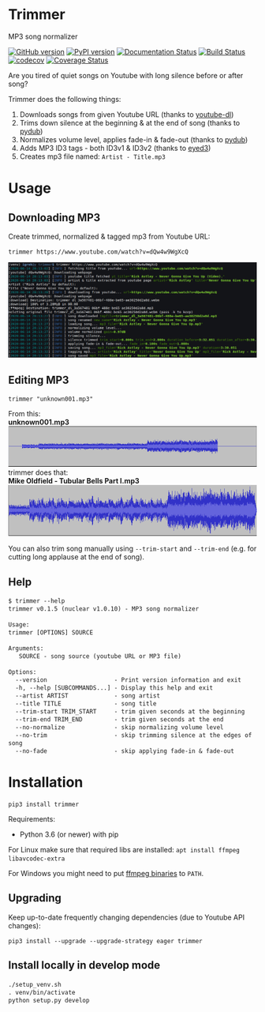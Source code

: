 # Trimmer
MP3 song normalizer

[![GitHub version](https://badge.fury.io/gh/igrek51%2Ftrimmer.svg)](https://github.com/igrek51/trimmer)
[![PyPI version](https://badge.fury.io/py/trimmer.svg)](https://pypi.org/project/trimmer)
[![Documentation Status](https://readthedocs.org/projects/trimmer-py/badge/?version=latest)](https://trimmer-py.readthedocs.io/en/latest/?badge=latest)
[![Build Status](https://travis-ci.org/igrek51/trimmer.svg?branch=master)](https://travis-ci.org/igrek51/trimmer)
[![codecov](https://codecov.io/gh/igrek51/trimmer/branch/master/graph/badge.svg)](https://codecov.io/gh/igrek51/trimmer)
[![Coverage Status](https://coveralls.io/repos/github/igrek51/trimmer/badge.svg?branch=master)](https://coveralls.io/github/igrek51/trimmer?branch=master)


Are you tired of quiet songs on Youtube with long silence before or after song? 

Trimmer does the following things:

1. Downloads songs from given Youtube URL (thanks to [youtube-dl](https://github.com/ytdl-org/youtube-dl))
2. Trims down silence at the beginning & at the end of song (thanks to [pydub](https://github.com/jiaaro/pydub))
3. Normalizes volume level, applies fade-in & fade-out (thanks to [pydub](https://github.com/jiaaro/pydub))
4. Adds MP3 ID3 tags - both ID3v1 & ID3v2 (thanks to [eyed3](https://github.com/nicfit/eyeD3))
5. Creates mp3 file named: `Artist - Title.mp3`

# Usage
## Downloading MP3
Create trimmed, normalized & tagged mp3 from Youtube URL:
```shell
trimmer https://www.youtube.com/watch?v=dQw4w9WgXcQ
```
![Usage example](https://github.com/igrek51/trimmer/blob/master/docs/img/screenshot-1.png?raw=true)

## Editing MP3
```shell
trimmer "unknown001.mp3"
```

From this:  
**unknown001.mp3**  
![Usage example](https://github.com/igrek51/trimmer/blob/master/docs/img/song_amp_bad.png?raw=true)  
trimmer does that:  
**Mike Oldfield - Tubular Bells Part I.mp3**  
![Usage example](https://github.com/igrek51/trimmer/blob/master/docs/img/song_amp_good.png?raw=true)

You can also trim song manually using `--trim-start` and `--trim-end` (e.g. for cutting long applause at the end of song).

## Help
```shell
$ trimmer --help
trimmer v0.1.5 (nuclear v1.0.10) - MP3 song normalizer

Usage:
trimmer [OPTIONS] SOURCE

Arguments:
   SOURCE - song source (youtube URL or MP3 file)

Options:
  --version                   - Print version information and exit
  -h, --help [SUBCOMMANDS...] - Display this help and exit
  --artist ARTIST             - song artist
  --title TITLE               - song title
  --trim-start TRIM_START     - trim given seconds at the beginning
  --trim-end TRIM_END         - trim given seconds at the end
  --no-normalize              - skip normalizing volume level
  --no-trim                   - skip trimming silence at the edges of song
  --no-fade                   - skip applying fade-in & fade-out
```

# Installation
```shell
pip3 install trimmer
```

Requirements:

* Python 3.6 (or newer) with pip

For Linux make sure that required libs are installed: `apt install ffmpeg libavcodec-extra`

For Windows you might need to put [ffmpeg binaries](https://ffmpeg.zeranoe.com/builds/) to `PATH`.

## Upgrading
Keep up-to-date frequently changing dependencies (due to Youtube API changes):
```
pip3 install --upgrade --upgrade-strategy eager trimmer
```

## Install locally in develop mode
```shell
./setup_venv.sh
. venv/bin/activate
python setup.py develop
```
